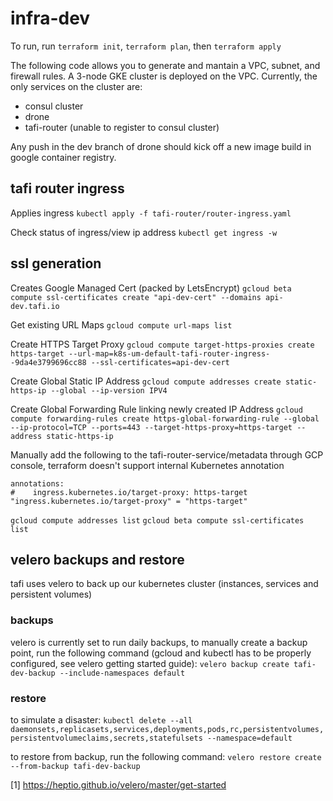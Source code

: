 # infra-dev

To run, run `terraform init`, `terraform plan`, then `terraform apply`

The following code allows you to generate and mantain a VPC, subnet, and firewall rules. A 3-node GKE cluster is deployed on the VPC. Currently, the only services on the cluster are:

- consul cluster
- drone
- tafi-router (unable to register to consul cluster)

Any push in the dev branch of drone should kick off a new image build in google container registry.

## tafi router ingress

Applies ingress
`kubectl apply -f tafi-router/router-ingress.yaml`

Check status of ingress/view ip address
`kubectl get ingress -w` 

## ssl generation

Creates Google Managed Cert (packed by LetsEncrypt)
`gcloud beta compute ssl-certificates create "api-dev-cert" --domains api-dev.tafi.io`

Get existing URL Maps
`gcloud compute url-maps list`

Create HTTPS Target Proxy
`gcloud compute target-https-proxies create https-target --url-map=k8s-um-default-tafi-router-ingress--9da4e3799696cc88 --ssl-certificates=api-dev-cert`

Create Global Static IP Address
`gcloud compute addresses create static-https-ip --global --ip-version IPV4`

Create Global Forwarding Rule linking newly created IP Address
`gcloud compute forwarding-rules create https-global-forwarding-rule --global --ip-protocol=TCP --ports=443 --target-https-proxy=https-target --address static-https-ip`

Manually add the following to the tafi-router-service/metadata through GCP console, terraform doesn't support internal Kubernetes annotation
```
annotations:
#    ingress.kubernetes.io/target-proxy: https-target
"ingress.kubernetes.io/target-proxy" = "https-target"
```

`gcloud compute addresses list`
`gcloud beta compute ssl-certificates list`

## velero backups and restore 

tafi uses velero to back up our kubernetes cluster (instances, services and persistent volumes)

### backups

velero is currently set to run daily backups, to manually create a backup point, run the following command (gcloud and kubectl has to be properly configured, see velero getting started guide):
`velero backup create tafi-dev-backup --include-namespaces default`

### restore
to simulate a disaster:
`kubectl delete --all daemonsets,replicasets,services,deployments,pods,rc,persistentvolumes,persistentvolumeclaims,secrets,statefulsets --namespace=default`

to restore from backup, run the following command:
`velero restore create --from-backup tafi-dev-backup`


[1] https://heptio.github.io/velero/master/get-started